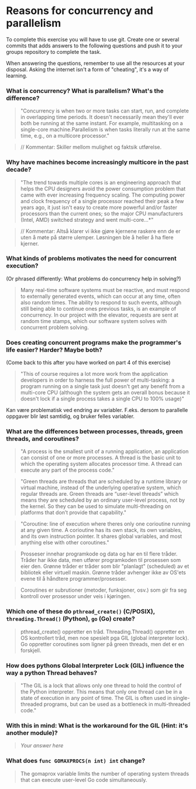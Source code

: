 # Reasons for concurrency and parallelism


To complete this exercise you will have to use git. Create one or several commits that adds answers to the following questions and push it to your groups repository to complete the task.

When answering the questions, remember to use all the resources at your disposal. Asking the internet isn't a form of "cheating", it's a way of learning.

 ### What is concurrency? What is parallelism? What's the difference?
> "Concurrency is when two or more tasks can start, run, and complete in overlapping time periods. It doesn't necessarily mean they'll ever both be running at the same instant. For example, multitasking on a single-core machine.Parallelism is when tasks literally run at the same time, e.g., on a multicore processor."

> // Kommentar: Skiller mellom mulighet og faktsik utførelse.
 
 ### Why have machines become increasingly multicore in the past decade?
 > "The trend towards multiple cores is an engineering approach that helps the CPU designers avoid the power consumption problem that came with ever increasing frequency scaling. The computing power and clock frequency of a single processor reached their peak a few years ago, it just isn't easy to create more powerful and/or faster processors than the current ones; so the major CPU manufacturers (Intel, AMD) switched strategy and went multi-core...*"

> // Kommentar: Altså klarer vi ikke gjøre kjernene raskere enn de er uten å møte på større ulemper. Løsningen ble å heller å ha flere kjerner.
 
 ### What kinds of problems motivates the need for concurrent execution?
 (Or phrased differently: What problems do concurrency help in solving?)
 > Many real-time software systems must be reactive, and must respond to externally generated events, which can occur at any time, often also random times. The ability to respond to such events, although still being able to continue ones previous tasks, is an example of concurrency. In our project with the elevator, requests are sent at random time stamps, which our software system solves with concurrent problem solving. 
 
 ### Does creating concurrent programs make the programmer's life easier? Harder? Maybe both?
 (Come back to this after you have worked on part 4 of this exercise)
 > "This of course requires a lot more work from the application developers in order to harness the full power of multi-tasking: a program running on a single task just doesn't get any benefit from a multi-core CPU (although the system gets an overall bonus because it doesn't lock if a single process takes a single CPU to 100% usage)"
 
 Kan være problematisk ved endring av variabler. F.eks. dersom to parallelle oppgaver blir løst samtidig, og bruker felles variabler.
 
 ### What are the differences between processes, threads, green threads, and coroutines?
 > "A process is the smallest unit of a running application, an application can consist of one or more processes. A thread is the basic unit to which the operating system allocates processor time. A thread can execute any part of the process code." 

> "Green threads are threads that are scheduled by a runtime library or virtual machine, instead of the underlying operative system, which regular threads are. Green threads are “user-level threads” which means they are scheduled by an ordinary user-level process, not by the kernel. So they can be used to simulate multi-threading on platforms that don’t provide that capability."

> "Coroutine: line of execution where theres only one corioutine running at any given time. A corioutine has its own stack, its own variables, and its own instruction pointer. It shares global variables, and most anything else with other coroutines."

> Prosseser innehar programkode og data og har en til flere tråder. Tråder har ikke data, men utfører programkoden til prosessen som eier den. Grønne tråder er tråder som blir "planlagt" (scheduled) av et bibliotek eller virtuell maskin. Grønne tråder avhenger ikke av OS'ets evene til å håndtere programmer/prosesser.

> Coroutines er subrutioner (metoder, funksjoner, osv.) som gir fra seg kontroll over prosessor under veis i kjøringen.

 
 ### Which one of these do `pthread_create()` (C/POSIX), `threading.Thread()` (Python), `go` (Go) create?
> pthread_create() oppretter en tråd. Threading.Thread() oppretter en OS kontrollert tråd, men noe spesielt pga GIL (global interpreter lock). Go oppretter coroutines som ligner på green threads, men det er en forskjell.
 
 ### How does pythons Global Interpreter Lock (GIL) influence the way a python Thread behaves?
 > "The GIL is a lock that allows only one thread to hold the control of the Python interpreter. This means that only one thread can be in a state of execution in any point of time. The GIL is often used in single-threaded programs, but can be used as a bottleneck in multi-threaded code." 
 
 ### With this in mind: What is the workaround for the GIL (Hint: it's another module)?
 > *Your answer here*
 
 ### What does `func GOMAXPROCS(n int) int` change? 
 > The gomaprox variable limits the number of operating system threads that can execute user-level Go code simultaneously. 

